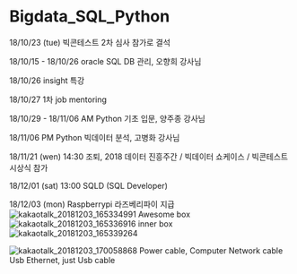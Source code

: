 # Bigdata_SQL_Python

18/10/23 (tue) 빅콘테스트  2차 심사 참가로 결석

18/10/15 - 18/10/26 oracle SQL DB 관리, 오향희 강사님

18/10/26 insight 특강

18/10/27 1차 job mentoring

18/10/29 - 18/11/06 AM Python 기초 입문, 양주종 강사님

18/11/06 PM Python 빅데이터 분석, 고병화 강사님

18/11/21 (wen) 14:30 조퇴, 2018 데이터 진흥주간 / 빅데이터 쇼케이스 / 빅콘테스트 시상식 참가

18/12/01 (sat) 13:00 SQLD (SQL Developer) 

18/12/03 (mon) Raspberrypi 라즈베리파이 지급
![kakaotalk_20181203_165334991](https://user-images.githubusercontent.com/37128105/49360769-7db61f80-f71d-11e8-8de8-d2299778ebd2.jpg)
Awesome box
![kakaotalk_20181203_165336916](https://user-images.githubusercontent.com/37128105/49360756-7262f400-f71d-11e8-84cb-cf21890ae909.jpg)
inner box
![kakaotalk_20181203_165339264](https://user-images.githubusercontent.com/37128105/49360760-742cb780-f71d-11e8-866b-cafe07d04f8d.jpg)

![kakaotalk_20181203_170058868](https://user-images.githubusercontent.com/37128105/49360945-fe751b80-f71d-11e8-9624-b278e92365e8.jpg)
Power cable, Computer Network cable Usb Ethernet, just Usb cable


